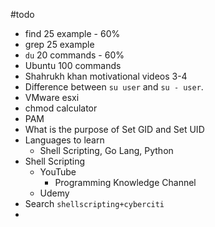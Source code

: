 #todo 
* find 25 example - 60%
* grep 25 example
* `du` 20 commands - 60%
* Ubuntu 100 commands
* Shahrukh khan motivational videos 3-4
* Difference between `su user` and `su - user`.
* VMware esxi
* chmod calculator
* PAM
* What is the purpose of Set GID and Set UID
* Languages to learn
	* Shell Scripting, Go Lang, Python
* Shell Scripting
	* YouTube
		* Programming Knowledge Channel
	* Udemy
* Search `shellscripting+cyberciti`
* 